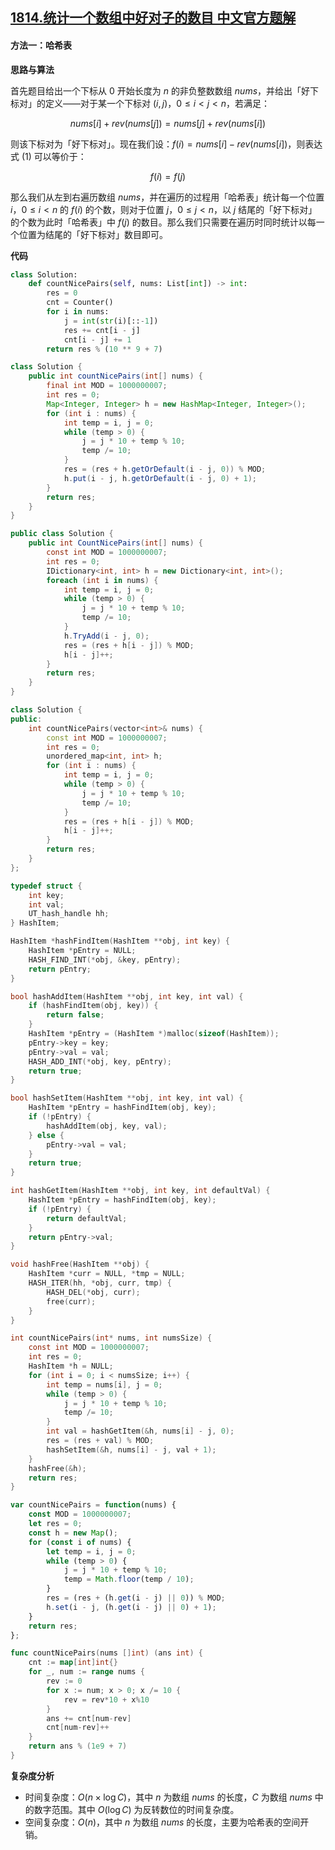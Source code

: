 ## [1814.统计一个数组中好对子的数目 中文官方题解](https://leetcode.cn/problems/count-nice-pairs-in-an-array/solutions/100000/tong-ji-yi-ge-shu-zu-zhong-hao-dui-zi-de-ywux)

#### 方法一：哈希表

**思路与算法**

首先题目给出一个下标从 $0$ 开始长度为 $n$ 的非负整数数组 $\textit{nums}$，并给出「好下标对」的定义——对于某一个下标对 $(i, j)$，$0 \le i < j < n$，若满足：

$$\textit{nums}[i] + \textit{rev}(\textit{nums}[j]) = \textit{nums}[j] + \textit{rev}(\textit{nums}[i]) \tag{1}$$

则该下标对为「好下标对」。现在我们设：$f(i) = \textit{nums}[i] - \textit{rev}(\textit{nums}[i])$，则表达式 $(1)$ 可以等价于：

$$f(i) = f(j) \tag{2}$$

那么我们从左到右遍历数组 $\textit{nums}$，并在遍历的过程用「哈希表」统计每一个位置 $i$，$0 \le i < n$ 的 $f(i)$ 的个数，则对于位置 $j$，$0 \le j < n$，以 $j$ 结尾的「好下标对」的个数为此时「哈希表」中 $f(j)$ 的数目。那么我们只需要在遍历时同时统计以每一个位置为结尾的「好下标对」数目即可。

**代码**

```Python [sol1-Python3]
class Solution:
    def countNicePairs(self, nums: List[int]) -> int:
        res = 0
        cnt = Counter()
        for i in nums:
            j = int(str(i)[::-1])
            res += cnt[i - j]
            cnt[i - j] += 1
        return res % (10 ** 9 + 7)
```

```Java [sol1-Java]
class Solution {
    public int countNicePairs(int[] nums) {
        final int MOD = 1000000007;
        int res = 0;
        Map<Integer, Integer> h = new HashMap<Integer, Integer>();
        for (int i : nums) {
            int temp = i, j = 0;
            while (temp > 0) {
                j = j * 10 + temp % 10;
                temp /= 10;
            }
            res = (res + h.getOrDefault(i - j, 0)) % MOD;
            h.put(i - j, h.getOrDefault(i - j, 0) + 1);
        }
        return res;
    }
}
```

```C# [sol1-C#]
public class Solution {
    public int CountNicePairs(int[] nums) {
        const int MOD = 1000000007;
        int res = 0;
        IDictionary<int, int> h = new Dictionary<int, int>();
        foreach (int i in nums) {
            int temp = i, j = 0;
            while (temp > 0) {
                j = j * 10 + temp % 10;
                temp /= 10;
            }
            h.TryAdd(i - j, 0);
            res = (res + h[i - j]) % MOD;
            h[i - j]++;
        }
        return res;
    }
}
```

```C++ [sol1-C++]
class Solution {
public:
    int countNicePairs(vector<int>& nums) {
        const int MOD = 1000000007;
        int res = 0;
        unordered_map<int, int> h;
        for (int i : nums) {
            int temp = i, j = 0;
            while (temp > 0) {
                j = j * 10 + temp % 10;
                temp /= 10;
            }
            res = (res + h[i - j]) % MOD;
            h[i - j]++;
        }
        return res;
    }
};
```

```C [sol1-C]
typedef struct {
    int key;
    int val;
    UT_hash_handle hh;
} HashItem; 

HashItem *hashFindItem(HashItem **obj, int key) {
    HashItem *pEntry = NULL;
    HASH_FIND_INT(*obj, &key, pEntry);
    return pEntry;
}

bool hashAddItem(HashItem **obj, int key, int val) {
    if (hashFindItem(obj, key)) {
        return false;
    }
    HashItem *pEntry = (HashItem *)malloc(sizeof(HashItem));
    pEntry->key = key;
    pEntry->val = val;
    HASH_ADD_INT(*obj, key, pEntry);
    return true;
}

bool hashSetItem(HashItem **obj, int key, int val) {
    HashItem *pEntry = hashFindItem(obj, key);
    if (!pEntry) {
        hashAddItem(obj, key, val);
    } else {
        pEntry->val = val;
    }
    return true;
}

int hashGetItem(HashItem **obj, int key, int defaultVal) {
    HashItem *pEntry = hashFindItem(obj, key);
    if (!pEntry) {
        return defaultVal;
    }
    return pEntry->val;
}

void hashFree(HashItem **obj) {
    HashItem *curr = NULL, *tmp = NULL;
    HASH_ITER(hh, *obj, curr, tmp) {
        HASH_DEL(*obj, curr);  
        free(curr);             
    }
}

int countNicePairs(int* nums, int numsSize) {
    const int MOD = 1000000007;
    int res = 0;
    HashItem *h = NULL;
    for (int i = 0; i < numsSize; i++) {
        int temp = nums[i], j = 0;
        while (temp > 0) {
            j = j * 10 + temp % 10;
            temp /= 10;
        }
        int val = hashGetItem(&h, nums[i] - j, 0);
        res = (res + val) % MOD;
        hashSetItem(&h, nums[i] - j, val + 1);
    }
    hashFree(&h);
    return res;
}
```

```JavaScript [sol1-JavaScript]
var countNicePairs = function(nums) {
    const MOD = 1000000007;
    let res = 0;
    const h = new Map();
    for (const i of nums) {
        let temp = i, j = 0;
        while (temp > 0) {
            j = j * 10 + temp % 10;
            temp = Math.floor(temp / 10);
        }
        res = (res + (h.get(i - j) || 0)) % MOD;
        h.set(i - j, (h.get(i - j) || 0) + 1);
    }
    return res;
};
```

```go [sol1-Golang]
func countNicePairs(nums []int) (ans int) {
    cnt := map[int]int{}
    for _, num := range nums {
        rev := 0
        for x := num; x > 0; x /= 10 {
            rev = rev*10 + x%10
        }
        ans += cnt[num-rev]
        cnt[num-rev]++
    }
    return ans % (1e9 + 7)
}
```

**复杂度分析**

- 时间复杂度：$O(n \times \log C)$，其中 $n$ 为数组 $\textit{nums}$ 的长度，$C$ 为数组 $\textit{nums}$ 中的数字范围。其中 $O(\log C)$ 为反转数位的时间复杂度。
- 空间复杂度：$O(n)$，其中 $n$ 为数组 $\textit{nums}$ 的长度，主要为哈希表的空间开销。